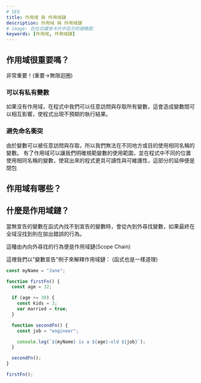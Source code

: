```yaml
---
# SEO
title: 作用域 與 作用域鏈
description: 作用域 與 作用域鏈
# image: 在社交媒体卡片中显示的缩略图
keywords: [作用域, 作用域鏈]
---
```


## 作用域很重要嗎？

非常重要！(重要->無限迴圈)

### 可以有私有變數

如果沒有作用域，在程式中我們可以任意訪問與存取所有變數，這會造成變數間可以相互影響，使程式出現不預期的執行結果。

### 避免命名衝突

由於變數可以被任意訪問與存取，所以我們無法在不同地方或目的使用相同名稱的變數。
有了作用域可以讓我們明確規範變數的使用範圍，並在程式中不同的位置使用相同名稱的變數，使寫出來的程式更具可讀性與可維護性，這部分的延伸便是閉包

## 作用域有哪些？

## 什麼是作用域鏈？

當無宣告的變數在函式內找不到宣告的變數時，會從內到外尋找變數，如果最終在全域沒找到則在拋出錯誤的行為。

這種由內向外尋找的行為便是作用域鏈(Scope Chain)

這裡我們以"變數宣告"例子來解釋作用域鏈：
(函式也是一樣道理)

```js
const myName = "Jane";

function firstFn() {
  const age = 32;

  if (age >= 30) {
    const kids = 3;
    var married = true;
  }

  function secondFn() {
    const job = "engineer";

    console.log(`${myName} is a ${age}-old ${job}`);
  }

  secondFn();
}

firstFn();
```
